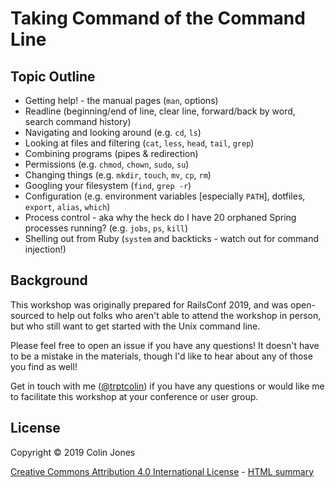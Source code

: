 # Taking Command of the Command Line

## Topic Outline

- Getting help! - the manual pages (`man`, options)
- Readline (beginning/end of line, clear line, forward/back by word, search command history)
- Navigating and looking around (e.g. `cd`, `ls`)
- Looking at files and filtering (`cat`, `less`, `head`, `tail`, `grep`)
- Combining programs (pipes & redirection)
- Permissions (e.g. `chmod`, `chown`, `sudo`, `su`)
- Changing things (e.g. `mkdir`, `touch`, `mv`, `cp`, `rm`)
- Googling your filesystem (`find`, `grep -r`)
- Configuration (e.g. environment variables [especially `PATH`], dotfiles, `export`, `alias`, `which`)
- Process control - aka why the heck do I have 20 orphaned Spring processes running? (e.g. `jobs`, `ps`, `kill`)
- Shelling out from Ruby (`system` and backticks - watch out for command injection!)


## Background

This workshop was originally prepared for RailsConf 2019, and was open-sourced
to help out folks who aren't able to attend the workshop in person, but who
still want to get started with the Unix command line.

Please feel free to open an issue if you have any questions! It doesn't have to
be a mistake in the materials, though I'd like to hear about any of those you
find as well!

Get in touch with me ([@trptcolin](https://github.com/trptcolin)) if you have
any questions or would like me to facilitate this workshop at your conference
or user group.


## License

Copyright © 2019 Colin Jones

[Creative Commons Attribution 4.0 International License](LICENSE.txt) - [HTML summary](https://creativecommons.org/licenses/by/4.0/)
